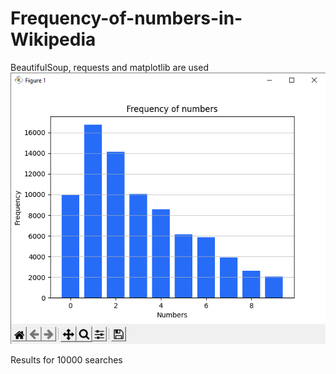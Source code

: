 # Frequency-of-numbers-in-Wikipedia
BeautifulSoup, requests and matplotlib are used
![alt text](plot.png)

Results for 10000 searches

